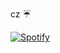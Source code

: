 cz ☔

[![Spotify](https://spotify-np-2cz.vercel.app/api/spotify)](https://open.spotify.com/user/lemgmfr)

